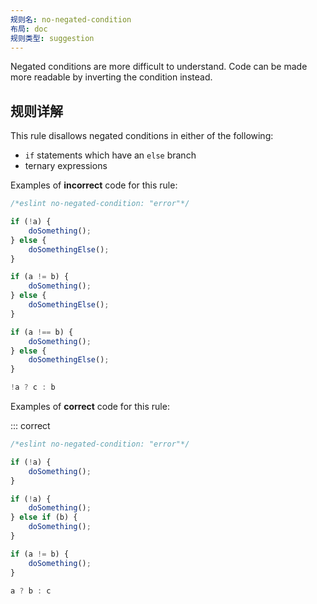 ```yaml
---
规则名: no-negated-condition
布局: doc
规则类型: suggestion
---
```



Negated conditions are more difficult to understand. Code can be made more readable by inverting the condition instead.

## 规则详解

This rule disallows negated conditions in either of the following:

* `if` statements which have an `else` branch
* ternary expressions

Examples of **incorrect** code for this rule:



```js
/*eslint no-negated-condition: "error"*/

if (!a) {
    doSomething();
} else {
    doSomethingElse();
}

if (a != b) {
    doSomething();
} else {
    doSomethingElse();
}

if (a !== b) {
    doSomething();
} else {
    doSomethingElse();
}

!a ? c : b
```

Examples of **correct** code for this rule:

::: correct

```js
/*eslint no-negated-condition: "error"*/

if (!a) {
    doSomething();
}

if (!a) {
    doSomething();
} else if (b) {
    doSomething();
}

if (a != b) {
    doSomething();
}

a ? b : c
```
